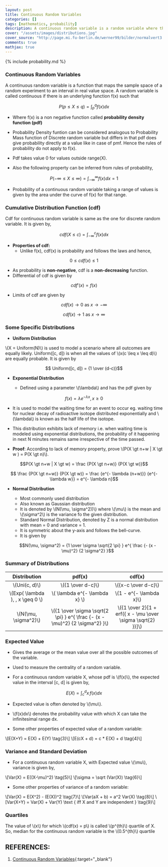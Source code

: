 ```yaml
---
layout: post
title: Continuous Random Variables
categories: []
tags: [mathematics, probability]
description: A continuous random variable is a random variable where the data can take infinitely many values.
cover: "/assets/images/distributions.jpg"
cover_source: "http://page.mi.fu-berlin.de/werner99/bilder/normalvert3.jpg"
comments: true
mathjax: true
---
```



{% include probability.md %}

### Continuous Random Variables
A continuous random variable is a function that maps the sample space of a random experiment to an interval in real value space. A random variable is called continuous if there is an underlying function f(x) such that 

$$P(p \leq X \leq q) = \int_p^q f(x) dx \tag{1}$$

  * Where f(x) is a non negative function  called **probability density function (pdf)**

* Probability Density funtion can be considered analogous to Probability Mass function of Discrete random variable but differs in that pdf does give probability directly at a value like in case of pmf. Hence the rules of probability do not apply to f(x).

* Pdf takes value 0 for values outside range(X).

* Also the following property can be inferred from rules of probability, 

$$P(-\infty \leq X \leq \infty) = \int_{-\infty}^\infty f(x) dx = 1$$

* Probability of a continuous random variable taking a range of values is given by the area under the curve of f(x) for that range.

### Cumulative Distribution Function (cdf)
Cdf for continuous random variable is same as the one for discrete random variable. It is given by, 

$$cdf(X \leq c) = \int_{-\infty}^c f(x) dx$$

* **Properties of cdf:**
  * Unlike f(x), cdf(x) is probability and follows the laws and hence,

$$0 \leq cdf(x) \leq 1$$
  
  * As probability is **non-negative**, cdf is a **non-decreasing** function.
  * Differential of cdf is given by 

$$cdf'(x) = f(x)$$

  * Limits of cdf are given by

  $$cdf(x) \to 0 \text{ as } x \to -\infty$$

  $$cdf(x) \to 1 \text{ as } x \to \infty$$

### Some Specific Distributions

* **Uniform Distribution**

\\(X = Uniform(N)\\) is used to model a scenario where all outcomes are equally likely. Uniform([c, d]) is when all the values of \\(x\(c \leq x \leq d\)\\) are equally probable. It is given by

$$ Uniform([c, d]) = {1 \over (d-c)}$$

* **Exponential Distribution**

  * Defined using a parameter \\(\lambda\\) and has the pdf given by

$$ f(x) = \lambda e^{- \lambda x}, \, x \geq 0 $$

  * It is used to model the waiting time for an event to occur eg. waiting time for nuclear decay of radioactive isotope distributed exponentially and \\(\lambda\\) is known as the half life of the isotope.

  * This distribution exhibits lack of memory i.e. when waiting time is modeled using exponential distributions, the probability of it happening in next N minutes remains same irrespective of the time passed.

* **Proof**: According to lack of memory property, prove \\(P(X \gt n+w \| X \gt w ) = P(X \gt n)\\).

$$P(X \gt n+w | X \gt w) = \frac {P(X \gt n+w)} {P(X \gt w)}$$

$$ \frac {P(X \gt n+w)} {P(X \gt w)} = \frac {e^{- \lambda (n+w)}} {e^{- \lambda w}} = e^{- \lambda n}$$

* **Normal Distribution**
  * Most commonly used distribution
  * Also known as Gaussian distribution
  * It is denoted by \\(N(\mu, \sigma^2))\\) where \\(\mu\\) is the mean and \\(\sigma^2\\) is the variance fo the given distribution.
  * Standard Normal Distribution, denoted by Z is a normal distribution with mean = 0 and variance = 1.
  * It is symmetric about the y-axis and follows the bell-curve.
  * It is given by 

  $$N(\mu, \sigma^2) = {1 \over \sigma \sqrt{2 \pi} } e^{ \frac {- (x - \mu)^2} {2 \sigma^2} }$$

### Summary of Distributions

| Distribution | pdf(x)| cdf(x) |
|:-:|:-:|:-:|
| \\(Uni(c, d)\\) | \\({1 \over d-c}\\)  | \\({x-c \over d-c}\\) |
| \\(Exp( \lambda ), \, x \geq 0 \\) | \\( \lambda e^{- \lambda x} \\) | \\(1 - e^{- \lambda x}\\) |
| \\(N(\mu, \sigma^2)\\) | \\({1 \over \sigma \sqrt{2 \pi} } e^{ \frac {- (x - \mu)^2} {2 \sigma^2} }\\)  | \\({1 \over 2}[1 + erf({ x - \mu \over \sigma \sqrt{2} })]\\) |



### Expected Value

* Gives the average or the mean value over all the possible outcomes of the variable.
* Used to measure the centrality of a random variable.

* For a continuous random variable X, whose pdf is \\(f(x)\\), the expected value in the interval [c, d] is given by,

$$E(X) = \int_c^d x\, f(x) dx \tag{2}$$

* Expected value is often denoted by \\(\mu\\).

* \\(f(x)dx\\) denotes the probability value with which X can take the infinitesimal range dx.

* Some other properties of expected value of a random variable:

\\[E(X+Y) = E(X) + E(Y) \tag{3}\\]
\\[E(cX + d) = c * E(X) + d \tag{4}\\]

### Variance and Standard Deviation

* For a continuous random variable X, with Expected value \\(\mu\\), variance is given by,

\\[Var(X) = E((X-\mu)^2) \tag{5}\\]
\\[\sigma = \sqrt (Var(X)) \tag{6}\\]

* Some other properties of variance of a random variable:

\\[Var(X) = E(X^2) - (E(X))^2 \tag{7}\\]
\\[Var(aX + b) = a^2 Var(X) \tag{8}\\]
\\[Var(X+Y) = Var(X) + Var(Y) \text { iff X and Y are independent } \tag{9}\\]

### Quartiles

The value of \\(x\\) for which \\(cdf(x) = p\\) is called \\(p^{th}\\) quartile of X. So, median for the continuous random variable is the \\(0.5^{th}\\) quartile


## REFERENCES:

1. [Continuous Random Variables](https://www.hackerearth.com/practice/machine-learning/prerequisites-of-machine-learning/continuous-random-variables/tutorial/){:target="_blank"}
